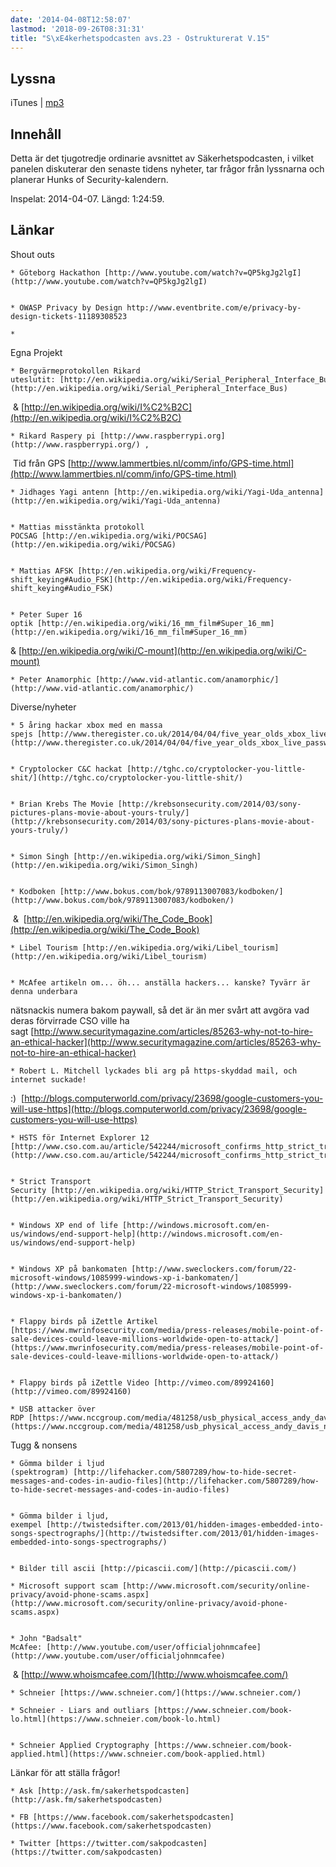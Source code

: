 ```yaml
---
date: '2014-04-08T12:58:07'
lastmod: '2018-09-26T08:31:31'
title: "S\xE4kerhetspodcasten avs.23 - Ostrukturerat V.15"
---
```

## Lyssna

iTunes \| [mp3](http://traffic.libsyn.com/sakerhetspodcasten/sakpv15_ostrukturerat_mixdown.mp3) 

## Innehåll

Detta är det tjugotredje ordinarie avsnittet av Säkerhetspodcasten, i vilket panelen
diskuterar den senaste tidens nyheter, tar frågor från lyssnarna och planerar Hunks
of Security-kalendern.

Inspelat: 2014-04-07. Längd: 1:24:59.

## Länkar

Shout outs

	* Göteborg Hackathon [http://www.youtube.com/watch?v=QP5kgJg2lgI](http://www.youtube.com/watch?v=QP5kgJg2lgI)


	* OWASP Privacy by Design http://www.eventbrite.com/e/privacy-by-design-tickets-11189308523

	* 



Egna Projekt

	* Bergvärmeprotokollen Rikard uteslutit: [http://en.wikipedia.org/wiki/Serial_Peripheral_Interface_Bus](http://en.wikipedia.org/wiki/Serial_Peripheral_Interface_Bus)
 & [http://en.wikipedia.org/wiki/I%C2%B2C](http://en.wikipedia.org/wiki/I%C2%B2C) 

	* Rikard Raspery pi [http://www.raspberrypi.org](http://www.raspberrypi.org/) ,
 Tid
från GPS [http://www.lammertbies.nl/comm/info/GPS-time.html](http://www.lammertbies.nl/comm/info/GPS-time.html)


	* Jidhages Yagi antenn [http://en.wikipedia.org/wiki/Yagi-Uda_antenna](http://en.wikipedia.org/wiki/Yagi-Uda_antenna)


	* Mattias misstänkta protokoll POCSAG [http://en.wikipedia.org/wiki/POCSAG](http://en.wikipedia.org/wiki/POCSAG)


	* Mattias AFSK [http://en.wikipedia.org/wiki/Frequency-shift_keying#Audio_FSK](http://en.wikipedia.org/wiki/Frequency-shift_keying#Audio_FSK)


	* Peter Super 16 optik [http://en.wikipedia.org/wiki/16_mm_film#Super_16_mm](http://en.wikipedia.org/wiki/16_mm_film#Super_16_mm)
& [http://en.wikipedia.org/wiki/C-mount](http://en.wikipedia.org/wiki/C-mount) 

	* Peter Anamorphic [http://www.vid-atlantic.com/anamorphic/](http://www.vid-atlantic.com/anamorphic/)




Diverse/nyheter

	* 5 åring hackar xbox med en massa spejs [http://www.theregister.co.uk/2014/04/04/five_year_olds_xbox_live_password_hack/](http://www.theregister.co.uk/2014/04/04/five_year_olds_xbox_live_password_hack/)


	* Cryptolocker C&C hackat [http://tghc.co/cryptolocker-you-little-shit/](http://tghc.co/cryptolocker-you-little-shit/)


	* Brian Krebs The Movie [http://krebsonsecurity.com/2014/03/sony-pictures-plans-movie-about-yours-truly/](http://krebsonsecurity.com/2014/03/sony-pictures-plans-movie-about-yours-truly/)


	* Simon Singh [http://en.wikipedia.org/wiki/Simon_Singh](http://en.wikipedia.org/wiki/Simon_Singh)


	* Kodboken [http://www.bokus.com/bok/9789113007083/kodboken/](http://www.bokus.com/bok/9789113007083/kodboken/)
 &  [http://en.wikipedia.org/wiki/The_Code_Book](http://en.wikipedia.org/wiki/The_Code_Book) 

	* Libel Tourism [http://en.wikipedia.org/wiki/Libel_tourism](http://en.wikipedia.org/wiki/Libel_tourism)


	* McAfee artikeln om... öh... anställa hackers... kanske? Tyvärr är denna underbara
nätsnackis numera bakom paywall, så det är än mer svårt att avgöra vad deras förvirrade
CSO ville ha sagt [http://www.securitymagazine.com/articles/85263-why-not-to-hire-an-ethical-hacker](http://www.securitymagazine.com/articles/85263-why-not-to-hire-an-ethical-hacker)


	* Robert L. Mitchell lyckades bli arg på https-skyddad mail, och internet suckade!
:)  [http://blogs.computerworld.com/privacy/23698/google-customers-you-will-use-https](http://blogs.computerworld.com/privacy/23698/google-customers-you-will-use-https)


	* HSTS för Internet Explorer 12 [http://www.cso.com.au/article/542244/microsoft_confirms_http_strict_transport_security_ie_12/](http://www.cso.com.au/article/542244/microsoft_confirms_http_strict_transport_security_ie_12/)


	* Strict Transport Security [http://en.wikipedia.org/wiki/HTTP_Strict_Transport_Security](http://en.wikipedia.org/wiki/HTTP_Strict_Transport_Security)


	* Windows XP end of life [http://windows.microsoft.com/en-us/windows/end-support-help](http://windows.microsoft.com/en-us/windows/end-support-help)


	* Windows XP på bankomaten [http://www.sweclockers.com/forum/22-microsoft-windows/1085999-windows-xp-i-bankomaten/](http://www.sweclockers.com/forum/22-microsoft-windows/1085999-windows-xp-i-bankomaten/)


	* Flappy birds på iZettle Artikel [https://www.mwrinfosecurity.com/media/press-releases/mobile-point-of-sale-devices-could-leave-millions-worldwide-open-to-attack/](https://www.mwrinfosecurity.com/media/press-releases/mobile-point-of-sale-devices-could-leave-millions-worldwide-open-to-attack/)


	* Flappy birds på iZettle Video [http://vimeo.com/89924160](http://vimeo.com/89924160) 

	* USB attacker över RDP [https://www.nccgroup.com/media/481258/usb_physical_access_andy_davis_ncc_group_slides.pdf](https://www.nccgroup.com/media/481258/usb_physical_access_andy_davis_ncc_group_slides.pdf)




Tugg & nonsens

	* Gömma bilder i ljud (spektrogram) [http://lifehacker.com/5807289/how-to-hide-secret-messages-and-codes-in-audio-files](http://lifehacker.com/5807289/how-to-hide-secret-messages-and-codes-in-audio-files)


	* Gömma bilder i ljud, exempel [http://twistedsifter.com/2013/01/hidden-images-embedded-into-songs-spectrographs/](http://twistedsifter.com/2013/01/hidden-images-embedded-into-songs-spectrographs/)


	* Bilder till ascii [http://picascii.com/](http://picascii.com/) 

	* Microsoft support scam [http://www.microsoft.com/security/online-privacy/avoid-phone-scams.aspx](http://www.microsoft.com/security/online-privacy/avoid-phone-scams.aspx)


	* John "Badsalt" McAfee: [http://www.youtube.com/user/officialjohnmcafee](http://www.youtube.com/user/officialjohnmcafee)
 & [http://www.whoismcafee.com/](http://www.whoismcafee.com/) 

	* Schneier [https://www.schneier.com/](https://www.schneier.com/) 

	* Schneier - Liars and outliars [https://www.schneier.com/book-lo.html](https://www.schneier.com/book-lo.html)


	* Schneier Applied Cryptography [https://www.schneier.com/book-applied.html](https://www.schneier.com/book-applied.html)




Länkar för att ställa frågor!

	* Ask [http://ask.fm/sakerhetspodcasten](http://ask.fm/sakerhetspodcasten) 

	* FB [https://www.facebook.com/sakerhetspodcasten](https://www.facebook.com/sakerhetspodcasten) 

	* Twitter [https://twitter.com/sakpodcasten](https://twitter.com/sakpodcasten) 



